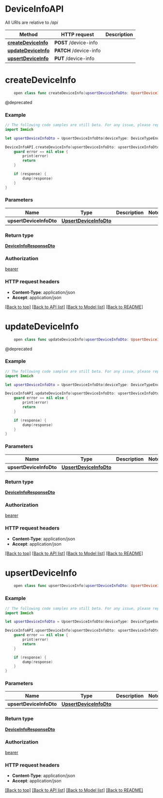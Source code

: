 # DeviceInfoAPI

All URIs are relative to */api*

Method | HTTP request | Description
------------- | ------------- | -------------
[**createDeviceInfo**](DeviceInfoAPI.md#createdeviceinfo) | **POST** /device-info | 
[**updateDeviceInfo**](DeviceInfoAPI.md#updatedeviceinfo) | **PATCH** /device-info | 
[**upsertDeviceInfo**](DeviceInfoAPI.md#upsertdeviceinfo) | **PUT** /device-info | 


# **createDeviceInfo**
```swift
    open class func createDeviceInfo(upsertDeviceInfoDto: UpsertDeviceInfoDto, completion: @escaping (_ data: DeviceInfoResponseDto?, _ error: Error?) -> Void)
```



@deprecated

### Example
```swift
// The following code samples are still beta. For any issue, please report via http://github.com/OpenAPITools/openapi-generator/issues/new
import Immich

let upsertDeviceInfoDto = UpsertDeviceInfoDto(deviceType: DeviceTypeEnum(), deviceId: "deviceId_example", isAutoBackup: false) // UpsertDeviceInfoDto | 

DeviceInfoAPI.createDeviceInfo(upsertDeviceInfoDto: upsertDeviceInfoDto) { (response, error) in
    guard error == nil else {
        print(error)
        return
    }

    if (response) {
        dump(response)
    }
}
```

### Parameters

Name | Type | Description  | Notes
------------- | ------------- | ------------- | -------------
 **upsertDeviceInfoDto** | [**UpsertDeviceInfoDto**](UpsertDeviceInfoDto.md) |  | 

### Return type

[**DeviceInfoResponseDto**](DeviceInfoResponseDto.md)

### Authorization

[bearer](../README.md#bearer)

### HTTP request headers

 - **Content-Type**: application/json
 - **Accept**: application/json

[[Back to top]](#) [[Back to API list]](../README.md#documentation-for-api-endpoints) [[Back to Model list]](../README.md#documentation-for-models) [[Back to README]](../README.md)

# **updateDeviceInfo**
```swift
    open class func updateDeviceInfo(upsertDeviceInfoDto: UpsertDeviceInfoDto, completion: @escaping (_ data: DeviceInfoResponseDto?, _ error: Error?) -> Void)
```



@deprecated

### Example
```swift
// The following code samples are still beta. For any issue, please report via http://github.com/OpenAPITools/openapi-generator/issues/new
import Immich

let upsertDeviceInfoDto = UpsertDeviceInfoDto(deviceType: DeviceTypeEnum(), deviceId: "deviceId_example", isAutoBackup: false) // UpsertDeviceInfoDto | 

DeviceInfoAPI.updateDeviceInfo(upsertDeviceInfoDto: upsertDeviceInfoDto) { (response, error) in
    guard error == nil else {
        print(error)
        return
    }

    if (response) {
        dump(response)
    }
}
```

### Parameters

Name | Type | Description  | Notes
------------- | ------------- | ------------- | -------------
 **upsertDeviceInfoDto** | [**UpsertDeviceInfoDto**](UpsertDeviceInfoDto.md) |  | 

### Return type

[**DeviceInfoResponseDto**](DeviceInfoResponseDto.md)

### Authorization

[bearer](../README.md#bearer)

### HTTP request headers

 - **Content-Type**: application/json
 - **Accept**: application/json

[[Back to top]](#) [[Back to API list]](../README.md#documentation-for-api-endpoints) [[Back to Model list]](../README.md#documentation-for-models) [[Back to README]](../README.md)

# **upsertDeviceInfo**
```swift
    open class func upsertDeviceInfo(upsertDeviceInfoDto: UpsertDeviceInfoDto, completion: @escaping (_ data: DeviceInfoResponseDto?, _ error: Error?) -> Void)
```



### Example
```swift
// The following code samples are still beta. For any issue, please report via http://github.com/OpenAPITools/openapi-generator/issues/new
import Immich

let upsertDeviceInfoDto = UpsertDeviceInfoDto(deviceType: DeviceTypeEnum(), deviceId: "deviceId_example", isAutoBackup: false) // UpsertDeviceInfoDto | 

DeviceInfoAPI.upsertDeviceInfo(upsertDeviceInfoDto: upsertDeviceInfoDto) { (response, error) in
    guard error == nil else {
        print(error)
        return
    }

    if (response) {
        dump(response)
    }
}
```

### Parameters

Name | Type | Description  | Notes
------------- | ------------- | ------------- | -------------
 **upsertDeviceInfoDto** | [**UpsertDeviceInfoDto**](UpsertDeviceInfoDto.md) |  | 

### Return type

[**DeviceInfoResponseDto**](DeviceInfoResponseDto.md)

### Authorization

[bearer](../README.md#bearer)

### HTTP request headers

 - **Content-Type**: application/json
 - **Accept**: application/json

[[Back to top]](#) [[Back to API list]](../README.md#documentation-for-api-endpoints) [[Back to Model list]](../README.md#documentation-for-models) [[Back to README]](../README.md)

